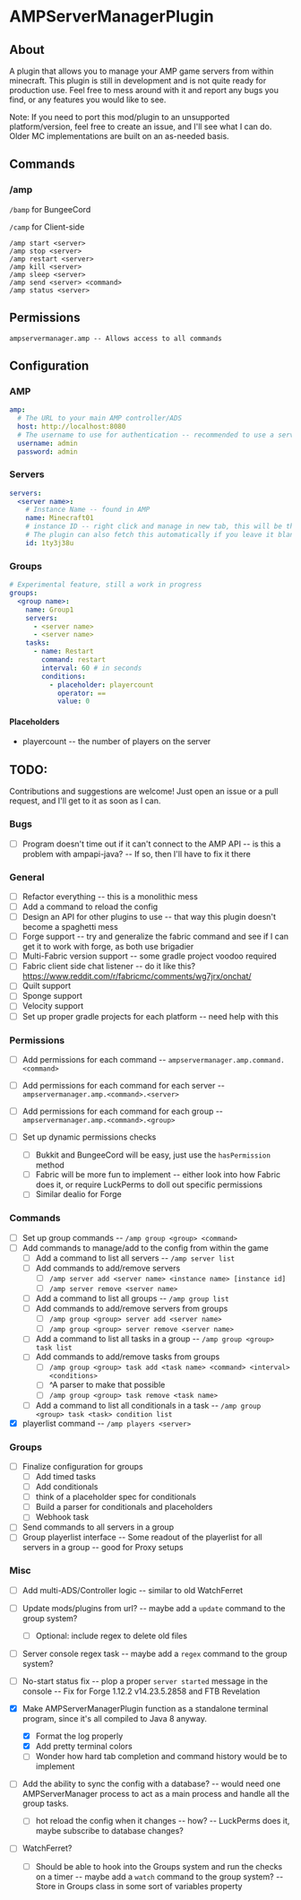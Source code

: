 # AMPServerManagerPlugin

## About

A plugin that allows you to manage your AMP game servers from within minecraft. This plugin is still in development and is not quite ready for production use. Feel free to mess around with it and report any bugs you find, or any features you would like to see.

Note: If you need to port this mod/plugin to an unsupported platform/version, feel free to create an issue, and I'll see what I can do. Older MC implementations are built on an as-needed basis.

## Commands

### /amp

`/bamp` for BungeeCord

`/camp` for Client-side

```
/amp start <server>
/amp stop <server>
/amp restart <server>
/amp kill <server>
/amp sleep <server>
/amp send <server> <command>
/amp status <server>
```

## Permissions

```
ampservermanager.amp -- Allows access to all commands
```

## Configuration

### AMP

```yaml
amp:
  # The URL to your main AMP controller/ADS
  host: http://localhost:8080
  # The username to use for authentication -- recommended to use a service account with limited permissions
  username: admin
  password: admin
```

### Servers

```yaml
servers:
  <server name>:
    # Instance Name -- found in AMP
    name: Minecraft01
    # instance ID -- right click and manage in new tab, this will be the bit after the ?id= in the URL
    # The plugin can also fetch this automatically if you leave it blank
    id: 1ty3j38u
```

### Groups

```yaml
# Experimental feature, still a work in progress
groups:
  <group name>:
    name: Group1
    servers:
      - <server name>
      - <server name>
    tasks:
      - name: Restart
        command: restart
        interval: 60 # in seconds
        conditions:
          - placeholder: playercount
            operator: ==
            value: 0
```

#### Placeholders

- playercount -- the number of players on the server

## TODO:

Contributions and suggestions are welcome! Just open an issue or a pull request, and I'll get to it as soon as I can.

### Bugs

- [ ] Program doesn't time out if it can't connect to the AMP API -- is this a problem with ampapi-java? -- If so, then I'll have to fix it there

### General

- [ ] Refactor everything -- this is a monolithic mess
- [ ] Add a command to reload the config
- [ ] Design an API for other plugins to use -- that way this plugin doesn't become a spaghetti mess
- [ ] Forge support -- try and generalize the fabric command and see if I can get it to work with forge, as both use brigadier
- [ ] Multi-Fabric version support -- some gradle project voodoo required
- [ ] Fabric client side chat listener -- do it like this? https://www.reddit.com/r/fabricmc/comments/wg7jrx/onchat/
- [ ] Quilt support
- [ ] Sponge support
- [ ] Velocity support
- [ ] Set up proper gradle projects for each platform -- need help with this

### Permissions

- [ ] Add permissions for each command -- `ampservermanager.amp.command.<command>`
- [ ] Add permissions for each command for each server -- `ampservermanager.amp.<command>.<server>`
- [ ] Add permissions for each command for each group -- `ampservermanager.amp.<command>.<group>`

- [ ] Set up dynamic permissions checks
  - [ ] Bukkit and BungeeCord will be easy, just use the `hasPermission` method
  - [ ] Fabric will be more fun to implement -- either look into how Fabric does it, or require LuckPerms to doll out specific permissions
  - [ ] Similar dealio for Forge

### Commands

- [ ] Set up group commands -- `/amp group <group> <command>`
- [ ] Add commands to manage/add to the config from within the game
  - [ ] Add a command to list all servers -- `/amp server list`
  - [ ] Add commands to add/remove servers
    - [ ] `/amp server add <server name> <instance name> [instance id]`
    - [ ] `/amp server remove <server name>`

  - [ ] Add a command to list all groups -- `/amp group list`
  - [ ] Add commands to add/remove servers from groups
    - [ ] `/amp group <group> server add <server name>`
    - [ ] `/amp group <group> server remove <server name>`

  - [ ] Add a command to list all tasks in a group -- `/amp group <group> task list`
  - [ ] Add commands to add/remove tasks from groups
    - [ ] `/amp group <group> task add <task name> <command> <interval> <conditions>`
    - [ ] ^A parser to make that possible
    - [ ] `/amp group <group> task remove <task name>`

  - [ ] Add a command to list all conditionals in a task -- `/amp group <group> task <task> condition list`

- [x] playerlist command -- `/amp players <server>`

### Groups

- [ ] Finalize configuration for groups
  - [ ] Add timed tasks
  - [ ] Add conditionals
  - [ ] think of a placeholder spec for conditionals
  - [ ] Build a parser for conditionals and placeholders
  - [ ] Webhook task
- [ ] Send commands to all servers in a group
- [ ] Group playerlist interface -- Some readout of the playerlist for all servers in a group -- good for Proxy setups

### Misc

- [ ] Add multi-ADS/Controller logic -- similar to old WatchFerret

- [ ] Update mods/plugins from url? -- maybe add a `update` command to the group system?
  - [ ] Optional: include regex to delete old files

- [ ] Server console regex task -- maybe add a `regex` command to the group system?

- [ ] No-start status fix -- plop a proper `server started` message in the console -- Fix for Forge 1.12.2 v14.23.5.2858 and FTB Revelation

- [x] Make AMPServerManagerPlugin function as a standalone terminal program, since it's all compiled to Java 8 anyway.
  - [x] Format the log properly
  - [x] Add pretty terminal colors
  - [ ] Wonder how hard tab completion and command history would be to implement

- [ ] Add the ability to sync the config with a database? -- would need one AMPServerManager process to act as a main process and handle all the group tasks.
  - [ ] hot reload the config when it changes -- how? -- LuckPerms does it, maybe subscribe to database changes?

- [ ] WatchFerret?
  - [ ] Should be able to hook into the Groups system and run the checks on a timer -- maybe add a `watch` command to the group system? -- Store in Groups class in some sort of variables property